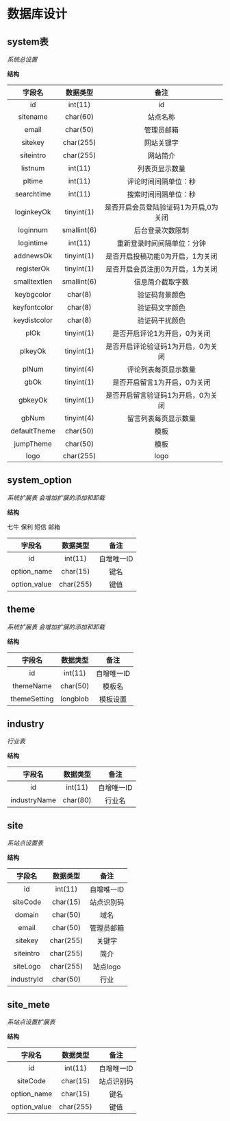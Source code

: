 # 数据库设计

## system表
*系统总设置*

**结构**

| 字段名| 数据类型|备注|
|:-:|:-:| :-:|
| id|int(11)|id|
|sitename|char(60)|站点名称|
|email|char(50)|管理员邮箱|
|sitekey|char(255)|网站关键字|
|siteintro|char(255)|网站简介|
|listnum|int(11)|列表页显示数量|
|pltime|int(11)|评论时间间隔单位：秒|
|searchtime|int(11)|搜索时间间隔单位：秒|
|loginkeyOk|tinyint(1)|是否开启会员登陆验证码1为开启,0为关闭|
|loginnum|smallint(6)|后台登录次数限制|
|logintime|int(11)|重新登录时间间隔单位：分钟|
|addnewsOk|tinyint(1)|是否开启投稿功能0为开启，1为关闭|
|registerOk|tinyint(1)|是否开启会员注册0为开启，1为关闭|
|smalltextlen|smallint(6)|信息简介截取字数|
|keybgcolor|char(8)|验证码背景颜色|
|keyfontcolor|char(8)|验证码文字颜色|
|keydistcolor|char(8)|验证码干扰颜色|
|plOk|tinyint(1)|是否开启评论1为开启，0为关闭|
|plkeyOk|tinyint(1)|是否开启评论验证码1为开启，0为关闭|
|plNum|tinyint(4)|评论列表每页显示数量|
|gbOk|tinyint(1)|是否开启留言1为开启，0为关闭|
|gbkeyOk|tinyint(1)|是否开启留言验证码1为开启，0为关闭|
|gbNum|tinyint(4)|留言列表每页显示数量|
|defaultTheme|char(50)|模板|
|jumpTheme|char(50)|模板|
|logo|char(255)|logo|

## system_option
*系统扩展表 会增加扩展的添加和卸载*

**结构**

七牛 保利 短信 邮箱

| 字段名| 数据类型|备注|
|:-:|:-:| :-:|
|id|int(11)|自增唯一ID|
|option_name|char(15)|键名|
|option_value|char(255)|键值|

## theme
*系统扩展表 会增加扩展的添加和卸载*

**结构**

| 字段名| 数据类型|备注|
|:-:|:-:| :-:|
|id|int(11)|自增唯一ID|
|themeName|char(50)|模板名|
|themeSetting|longblob|模板设置|

## industry
*行业表*

**结构**

| 字段名| 数据类型|备注|
|:-:|:-:| :-:|
|id|int(11)|自增唯一ID|
|industryName|char(80)|行业名|

## site
*系站点设置表*

**结构**

| 字段名| 数据类型|备注|
|:-:|:-:| :-:|
|id|int(11)|自增唯一ID|
|siteCode|char(15)|站点识别码|
|domain|char(50)|域名|
|email|char(50)|管理员邮箱|
|sitekey|char(255)|关键字|
|siteintro|char(255)|简介|
|siteLogo|char(255)|站点logo|
|industryId|char(50)|行业|

## site_mete
*系站点设置扩展表*

**结构**

| 字段名| 数据类型|备注|
|:-:|:-:| :-:|
|id|int(11)|自增唯一ID|
|siteCode|char(15)|站点识别码|
|option_name|char(15)|键名|
|option_value|char(255)|键值|
